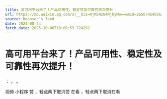 ```yaml
---
title: 高可用平台来了！产品可用性、稳定性及可靠性再次提升！
url: https://mp.weixin.qq.com/s?__biz=MjM5NzU4NjkyMw==&mid=2650745403&idx=1&sn=0c9ea468678f4fde438d21ebcc69006e
source: Doonsec's feed
date: 2024-08-24
fetch_date: 2025-10-06T18:00:53.724292
---
```


# 高可用平台来了！产品可用性、稳定性及可靠性再次提升！

：
，
。

视频
小程序
赞
，轻点两下取消赞
在看
，轻点两下取消在看